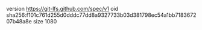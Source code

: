 version https://git-lfs.github.com/spec/v1
oid sha256:f101c761d255d0dddc77dd8a9327733b03d381798ec54a1bb718367207b48a8e
size 1080
